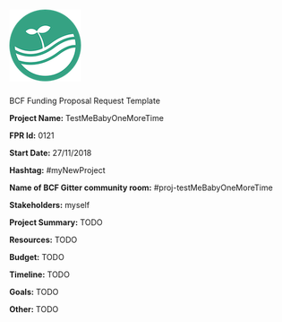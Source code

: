 
# ![BCF Logo Round Tiny](https://raw.githubusercontent.com/The-Bitcoin-Cash-Fund/Branding/master/BCF%20Symbol%20Round%20Tiny.png)
BCF Funding Proposal Request Template

**Project Name:**
TestMeBabyOneMoreTime

**FPR Id:**
0121

**Start Date:**
27/11/2018

**Hashtag:**
#myNewProject

**Name of BCF Gitter community room:**
#proj-testMeBabyOneMoreTime

**Stakeholders:**
myself

**Project Summary:**
TODO

**Resources:**
TODO

**Budget:**
TODO

**Timeline:**
TODO

**Goals:**
TODO

**Other:**
TODO

